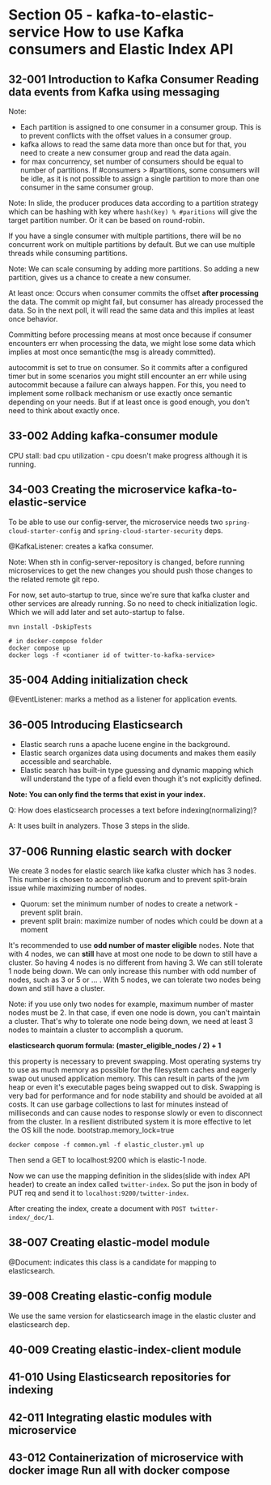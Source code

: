 # Section 05 - kafka-to-elastic-service  How to use Kafka consumers and Elastic Index API
## 32-001 Introduction to Kafka Consumer Reading data events from Kafka using messaging
Note:
- Each partition is assigned to one consumer in a consumer group. This is to prevent conflicts with the offset values in a consumer group.
- kafka allows to read the same data more than once but for that, you need to create a new consumer group and read the data again. 
- for max concurrency, set number of consumers should be equal to number of partitions. If #consumers > #partitions, some consumers will be idle, as
it is not possible to assign a single partition to more than one consumer in the same consumer group.

Note: In slide, the producer produces data according to a partition strategy which can be hashing with key where `hash(key) % #paritions` will
give the target partition number. Or it can be based on round-robin.

If you have a single consumer with multiple partitions, there will be no concurrent work on multiple partitions by default. But we can use
multiple threads while consuming partitions.

Note: We can scale consuming by adding more partitions. So adding a new partition, gives us a chance to create a new consumer.

At least once: Occurs when consumer commits the offset **after processing** the data. The commit op might fail, but consumer has already processed the data.
So in the next poll, it will read the same data and this implies at least once behavior.

Committing before processing means at most once because if consumer encounters err when processing the data, we might lose some data which
implies at most once semantic(the msg is already committed).

autocommit is set to true on consumer. So it commits after a configured timer but in some scenarios you might still encounter an err
while using autocommit because a failure can always happen. For this, you need to implement some rollback mechanism or use exactly once
semantic depending on your needs. But if at least once is good enough, you don't need to think about exactly once.

## 33-002 Adding kafka-consumer module
CPU stall: bad cpu utilization - cpu doesn't make progress although it is running.

## 34-003 Creating the microservice kafka-to-elastic-service
To be able to use our config-server, the microservice needs two `spring-cloud-starter-config` and `spring-cloud-starter-security` deps.

@KafkaListener: creates a kafka consumer.

Note: When sth in config-server-repository is changed, before running microservices to get the new changes you should push those changes to the
related remote git repo.

For now, set auto-startup to true, since we're sure that kafka cluster and other services are already running. So no need to
check initialization logic. Which we will add later and set auto-startup to false.

```shell
mvn install -DskipTests

# in docker-compose folder
docker compose up
docker logs -f <contianer id of twitter-to-kafka-service>
```

## 35-004 Adding initialization check
@EventListener: marks a method as a listener for application events.

## 36-005 Introducing Elasticsearch
- Elastic search runs a apache lucene engine in the background.
- Elastic search organizes data using documents and makes them easily accessible and searchable.
- Elastic search has built-in type guessing and dynamic mapping which will understand the type of a field even though it's not explicitly
defined.

**Note: You can only find the terms that exist in your index.**

Q: How does elasticsearch processes a text before indexing(normalizing)?

A: It uses built in analyzers. Those 3 steps in the slide.

## 37-006 Running elastic search with docker
We create 3 nodes for elastic search like kafka cluster which has 3 nodes. This number is chosen to accomplish quorum and to prevent
split-brain issue while maximizing number of nodes.

- Quorum: set the minimum number of nodes to create a network - prevent split brain.
- prevent split brain: maximize number of nodes which could be down at a moment

It's recommended to use **odd number of master eligible** nodes. Note that with 4 nodes, we can **still** have at most one node to be down
to still have a cluster. So having 4 nodes is no different from having 3. We can still tolerate 1 node being down.
We can only increase this number with odd number of nodes, such as 3 or 5 or ... . With 5 nodes, we can tolerate two nodes being down
and still have a cluster.

Note: if you use only two nodes for example, maximum number of master nodes must be 2. In that case, if even one node is down,
you can't maintain a cluster. That's why to tolerate one node being down, we need at least 3 nodes to maintain a cluster to accomplish 
a quorum.

**elasticsearch quorum formula: (master_eligible_nodes / 2) + 1**

this property is necessary to prevent swapping. Most operating systems try to use as much memory as possible for
the filesystem caches and eagerly swap out unused application memory. This can result in parts of the jvm heap or even
it's executable pages being swapped out to disk. Swapping is very bad for performance and for node stability and
should be avoided at all costs. It can use garbage collections to last for minutes instead of milliseconds and can
cause nodes to response slowly or even to disconnect from the cluster.
In a resilient distributed system it is more effective to let the OS kill the node. bootstrap.memory_lock=true

  
```shell
docker compose -f common.yml -f elastic_cluster.yml up
```
Then send a GET to localhost:9200 which is elastic-1 node.

Now we can use the mapping definition in the slides(slide with index API header) to create an index called `twitter-index`.
So put the json in body of PUT req and send it to `localhost:9200/twitter-index`.

After creating the index, create a document with `POST twitter-index/_doc/1`.

## 38-007 Creating elastic-model module
@Document: indicates this class is a candidate for mapping to elasticsearch.

## 39-008 Creating elastic-config module
We use the same version for elasticsearch image in the elastic cluster and elasticsearch dep.

## 40-009 Creating elastic-index-client module
## 41-010 Using Elasticsearch repositories for indexing
## 42-011 Integrating elastic modules with microservice
## 43-012 Containerization of microservice with docker image Run all with docker compose